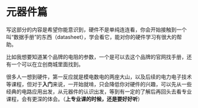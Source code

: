 # 元器件篇

写这部分的内容是希望你能意识到，硬件不是单纯连连看，你会开始接触到一个叫“数据手册”的东西（datasheet），学会看它，能对你的硬件学习有很大的帮助。

比如我想要知道某个品牌的电阻的参数，一个是可以去这个品牌的官网找手册，还有一个可以在立创商城里面找到。

很多人一想到硬件，第一反应就是模电数电的两座大山，以及后续的电力电子技术等课程，但对于**入门**来说，一开始就啃，只会降低你对硬件的兴趣，可以先从一些经典的电路应用出发，从元器件的认识出发，等到有一定的了解后再回头去看专业课程，会有更深的体会。（**上专业课的时候，还是要好好听**）